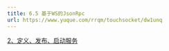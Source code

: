 ```yaml
---
title: 6.5 基于WS的JsonRpc
url: https://www.yuque.com/rrqm/touchsocket/dw1unq
---
```


[2、定义、发布、启动服务](..\九、JsonRpc组件\2、定义、发布、启动服务.md)
